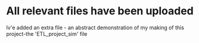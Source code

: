 # All relevant files have been uploaded
Iv'e added an extra file - an abstract demonstration of my making of this project-the 'ETL_project_sim' file
